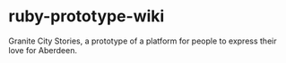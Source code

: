 # ruby-prototype-wiki
Granite City Stories, a prototype of a platform for people to express their love for Aberdeen.
